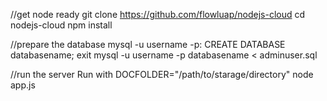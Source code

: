 //get node ready
git clone https://github.com/flowluap/nodejs-cloud
cd nodejs-cloud
npm install

//prepare the database
mysql -u username -p:
CREATE DATABASE databasename;
exit
mysql -u username -p databasename < adminuser.sql

//run the server
Run with  DOCFOLDER="/path/to/starage/directory" node app.js
